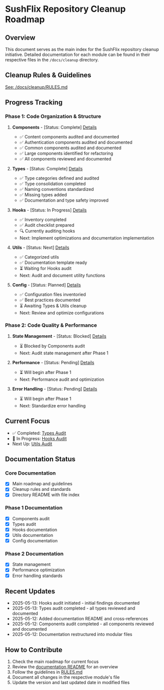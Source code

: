 # SushFlix Repository Cleanup Roadmap

## Overview
This document serves as the main index for the SushFlix repository cleanup initiative. Detailed documentation for each module can be found in their respective files in the `/docs/cleanup` directory.

## Cleanup Rules & Guidelines
[See: /docs/cleanup/RULES.md](./docs/cleanup/RULES.md)

## Progress Tracking

### Phase 1: Code Organization & Structure
1. **Components** - [Status: Complete] [Details](./docs/cleanup/COMPONENTS.md)
   - ✅ Content components audited and documented
   - ✅ Authentication components audited and documented
   - ✅ Common components audited and documented
   - ✅ Large components identified for refactoring
   - ✅ All components reviewed and documented

2. **Types** - [Status: Complete] [Details](./docs/cleanup/TYPES.md)
   - ✅ Type categories defined and audited
   - ✅ Type consolidation completed
   - ✅ Naming conventions standardized
   - ✅ Missing types added
   - ✅ Documentation and type safety improved

3. **Hooks** - [Status: In Progress] [Details](./docs/cleanup/HOOKS.md)
   - ✅ Inventory completed
   - ✅ Audit checklist prepared
   - 🔍 Currently auditing hooks
   - Next: Implement optimizations and documentation implementation

4. **Utils** - [Status: Next] [Details](./docs/cleanup/UTILS.md)
   - ✅ Categorized utils
   - ✅ Documentation template ready
   - ⏳ Waiting for Hooks audit
   - Next: Audit and document utility functions

5. **Config** - [Status: Planned] [Details](./docs/cleanup/CONFIG.md)
   - ✅ Configuration files inventoried
   - ✅ Best practices documented
   - ⏳ Awaiting Types & Utils cleanup
   - Next: Review and optimize configurations

### Phase 2: Code Quality & Performance
1. **State Management** - [Status: Blocked] [Details](./docs/cleanup/STATE.md)
   - ⏳ Blocked by Components audit
   - Next: Audit state management after Phase 1

2. **Performance** - [Status: Pending] [Details](./docs/cleanup/PERFORMANCE.md)
   - ⏳ Will begin after Phase 1
   - Next: Performance audit and optimization

3. **Error Handling** - [Status: Pending] [Details](./docs/cleanup/ERRORS.md)
   - ⏳ Will begin after Phase 1
   - Next: Standardize error handling

## Current Focus
- ✅ Completed: [Types Audit](./docs/cleanup/TYPES.md)
- 🚧 In Progress: [Hooks Audit](./docs/cleanup/HOOKS.md)
- Next Up: [Utils Audit](./docs/cleanup/UTILS.md)

## Documentation Status

### Core Documentation
- [x] Main roadmap and guidelines
- [x] Cleanup rules and standards
- [x] Directory README with file index

### Phase 1 Documentation
- [x] Components audit
- [x] Types audit
- [x] Hooks documentation
- [x] Utils documentation
- [x] Config documentation

### Phase 2 Documentation
- [x] State management
- [x] Performance optimization
- [x] Error handling standards

## Recent Updates
- 2025-05-13: Hooks audit initiated - initial findings documented
- 2025-05-13: Types audit completed - all types reviewed and documented
- 2025-05-12: Added documentation README and cross-references
- 2025-05-12: Components audit completed - all components reviewed and documented
- 2025-05-12: Documentation restructured into modular files

## How to Contribute
1. Check the main roadmap for current focus
2. Review the [documentation README](./docs/cleanup/README.md) for an overview
3. Follow the guidelines in [RULES.md](./docs/cleanup/RULES.md)
4. Document all changes in the respective module's file
5. Update the version and last updated date in modified files
